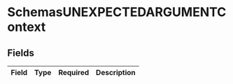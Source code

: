 # SchemasUNEXPECTEDARGUMENTContext


## Fields

| Field       | Type        | Required    | Description |
| ----------- | ----------- | ----------- | ----------- |